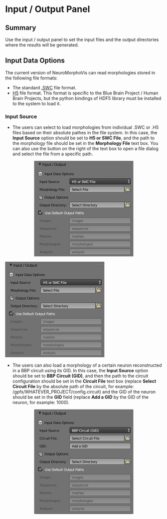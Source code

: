 # Input / Output Panel

## Summary
Use the input / output panel to set the input files and the output directories where the results will be generated.    

## Input Data Options 
The current version of NeuroMorphoVis can read morphologies stored in the following file formats:
+ The standard [.SWC](http://www.neuronland.org/NLMorphologyConverter/MorphologyFormats/SWC/Spec.html) file format. 
+ [H5](https://developer.humanbrainproject.eu/docs/projects/morphology-documentation/0.0.2/index.html) file format. This format is specific to the Blue Brain Project / Human Brain Projects, but the python bindings of HDF5 library must be installed to the system to load it.   

### Input Source
+ The users can select to load morphologies from individual .SWC or .H5 files based on their absolute pathes in the file system. In this case, the __Input Source__ option should be set to __H5 or SWC File__, and the path to the morphology file should be set in the __Morphology File__ text box. You can also use the button on the right of the text box to open a file dialog and select the file from a specific path.

<p align="center">
  <img src="images/io-1.png">
</p>

![](images/io-1.png "Loading a neuron morphology from SWC or H5 file")

+ The users can also load a morphology of a certain neuron reconstructed in a BBP circuit using its GID. In this case, the __Input Source__ option should be set to __BBP Circuit (GID)__, and then the path to the circuit configuration should be set in the __Circuit File__ text box (replace __Select Circuit File__ by the absolute path of the circuit, for example: /gpfs/WHATEVER_PROJECT/config.circuit) and the GID of the neuron should be set in the __GID__ field (replace __Add a GID__ by the GID of the neuron, for example: 1000).  


<p align="center">
  <img src="images/io-2.png">
</p>

